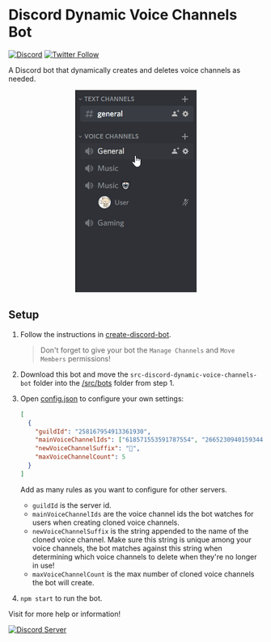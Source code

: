 # Discord Dynamic Voice Channels Bot

[![Discord](https://discord.com/api/guilds/258167954913361930/embed.png)](https://discord.gg/WjEFnzC) [![Twitter Follow](https://img.shields.io/twitter/follow/peterthehan.svg?style=social)](https://twitter.com/peterthehan)

A Discord bot that dynamically creates and deletes voice channels as needed.

<div align="center">
  <img
    src="https://raw.githubusercontent.com/peterthehan/discord-dynamic-voice-channels-bot/master/assets/demo.gif"
    alt="demo"
  />
</div>

## Setup

1. Follow the instructions in [create-discord-bot](https://github.com/peterthehan/create-discord-bot).

   > Don't forget to give your bot the `Manage Channels` and `Move Members` permissions!

2. Download this bot and move the `src-discord-dynamic-voice-channels-bot` folder into the [/src/bots](https://github.com/peterthehan/create-discord-bot/tree/master/src/bots) folder from step 1.

3. Open [config.json](./src-discord-dynamic-voice-channels-bot/config.json) to configure your own settings:

   ```json
   [
     {
       "guildId": "258167954913361930",
       "mainVoiceChannelIds": ["618571553591787554", "266523094015934465"],
       "newVoiceChannelSuffix": "🤖",
       "maxVoiceChannelCount": 5
     }
   ]
   ```

   Add as many rules as you want to configure for other servers.

   - `guildId` is the server id.
   - `mainVoiceChannelIds` are the voice channel ids the bot watches for users when creating cloned voice channels.
   - `newVoiceChannelSuffix` is the string appended to the name of the cloned voice channel. Make sure this string is unique among your voice channels, the bot matches against this string when determining which voice channels to delete when they're no longer in use!
   - `maxVoiceChannelCount` is the max number of cloned voice channels the bot will create.

4. `npm start` to run the bot.

Visit for more help or information!

<a href="https://discord.gg/WjEFnzC">
  <img src="https://discord.com/api/guilds/258167954913361930/embed.png?style=banner2" title="Discord Server"/>
</a>
